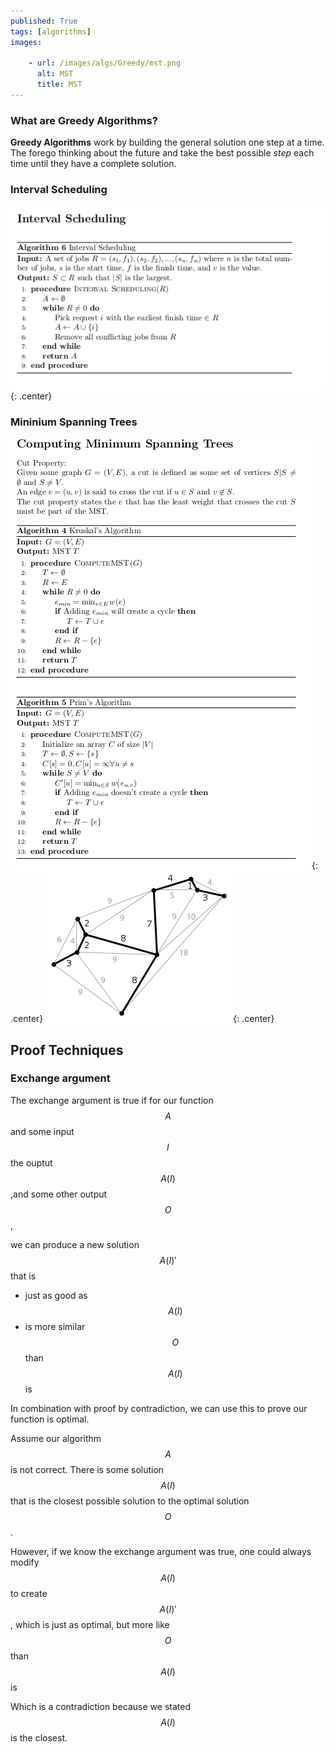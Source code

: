```yaml
---
published: True
tags: [algorithms]
images:

    - url: /images/algs/Greedy/mst.png
      alt: MST
      title: MST
---
```


### What are Greedy Algorithms?

**Greedy Algorithms** work by building the general solution one step at a time. The forego thinking about the future and take the best possible *step* each time until they have a complete solution.

### Interval Scheduling
![Interval](/images/algs/Greedy/InterviewScheduling.png){: .center}

### Mininium Spanning Trees
![MST](/images/algs/Greedy/ComputingMST.png){: .center}
![MST](/images/algs/Greedy/mst.png){: .center}

## Proof Techniques
### Exchange argument
The exchange argument is true if for our function $$A$$ and some input $$I$$ the ouptut $$A(I)$$,and some other output $$O$$,

we can produce a new solution $$A(I)'$$ that is 

+ just as good as $$A(I)$$
+ is more similar $$O$$ than $$A(I)$$ is 

In combination with proof by contradiction, we can use this to prove our function is optimal.

Assume our algorithm $$A$$ is not correct.
There is some solution $$A(I)$$ that is the closest possible solution to the optimal solution $$O$$. 

However, if we know the exchange argument was true, 
one could always modify $$A(I)$$ to create $$A(I)'$$, which is just as optimal, but more like $$O$$ than $$A(I)$$ is

Which is a contradiction because  we stated $$A(I)$$ is the closest.
